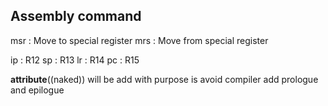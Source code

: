 
## Assembly command

msr : Move to special register
mrs : Move from special register

ip : R12
sp : R13
lr : R14
pc : R15

__attribute__((naked)) will be add with purpose is avoid compiler add prologue and epilogue








